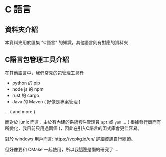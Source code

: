 # C 語言

## 資料夾介紹

本資料夾用於匯集 "C語言" 的知識，其他語言則有對應的資料夾

## C語言包管理工具介紹

在其他語言中，我們常見的包管理工具有:

- python 的 pip
- node js 的 npm
- rust 的 cargo
- Java 的 Maven ( 好像是專案管理 )

... ( and more )

而對於 lunix 而言，由於有內建的系統套件管理員 `apt` 或 `yum` ... ( 根據發行商而有所變化，我目前只用過兩個 )，因此在引入C語言的函式庫會更佳容易。

對於 windows 用戶而言: https://vcpkg.io/en/
詳細資訊自行閱讀。

但好像要和 CMake 一起使用，所以我這邊是懶的研究了 ...